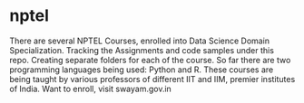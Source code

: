 # nptel
There are several NPTEL Courses, enrolled into Data Science Domain Specialization.  Tracking the Assignments and code samples under this repo.  Creating separate folders for each of the course.  So far there are two programming languages being used: Python and R.  These courses are being taught by various professors of different IIT and IIM, premier institutes of India.  Want to enroll, visit swayam.gov.in
